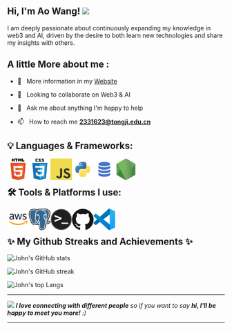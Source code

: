 ## Hi, I'm Ao Wang! <img src="https://media.giphy.com/media/hvRJCLFzcasrR4ia7z/giphy.gif" width="28">

I am deeply passionate about continuously expanding my knowledge in web3 and AI, driven by the desire to both learn new technologies and share my insights with others. 



## A little More about me :

- 🔭 &nbsp; More information in my <a href=https://aowang.tech/>Website</a>

- 👯 &nbsp; Looking to collaborate on Web3 & AI 
- 💬 &nbsp; Ask me about anything I'm happy to help 
- 📫 &nbsp; How to reach me **2331623@tongji.edu.cn**

## 💡 Languages & Frameworks:
<img align="left" height="50" src="https://raw.githubusercontent.com/github/explore/80688e429a7d4ef2fca1e82350fe8e3517d3494d/topics/html/html.png" alt="HTML" title="HTML" />
<img align="left" height="50" src="https://raw.githubusercontent.com/github/explore/80688e429a7d4ef2fca1e82350fe8e3517d3494d/topics/css/css.png" alt="CSS" title="CSS" />
<img align="left" height="50" src="https://raw.githubusercontent.com/github/explore/80688e429a7d4ef2fca1e82350fe8e3517d3494d/topics/javascript/javascript.png" alt="JavaScript" title="JavaScript" />
<img align="left" height="50" src="https://raw.githubusercontent.com/github/explore/80688e429a7d4ef2fca1e82350fe8e3517d3494d/topics/python/python.png" alt="Python" title="Python" />
<img align="left" height="50" src="https://raw.githubusercontent.com/github/explore/80688e429a7d4ef2fca1e82350fe8e3517d3494d/topics/sql/sql.png" alt="SQL" title="SQL" />
<img align="left" height="50" src="https://raw.githubusercontent.com/github/explore/80688e429a7d4ef2fca1e82350fe8e3517d3494d/topics/nodejs/nodejs.png" alt="Node.js" title="Node.js" />

<br/><br/>

## 🛠️ Tools & Platforms I use:
<img align="left" height="50" src="https://raw.githubusercontent.com/github/explore/80688e429a7d4ef2fca1e82350fe8e3517d3494d/topics/aws/aws.png" alt="AWS" title="AWS" />
<img align="left" height="50" src="https://raw.githubusercontent.com/github/explore/80688e429a7d4ef2fca1e82350fe8e3517d3494d/topics/postgresql/postgresql.png" alt="PostgreSQL" title="PostgreSQL" />
<img align="left" height="50" src="https://raw.githubusercontent.com/github/explore/80688e429a7d4ef2fca1e82350fe8e3517d3494d/topics/terminal/terminal.png" alt="Terminal" title="Terminal" />
<img align="left" height="50" src="https://raw.githubusercontent.com/github/explore/78df643247d429f6cc873026c0622819ad797942/topics/github/github.png" alt="GitHub" title="GitHub" />
<img align="left" height="50" src="https://raw.githubusercontent.com/github/explore/80688e429a7d4ef2fca1e82350fe8e3517d3494d/topics/visual-studio-code/visual-studio-code.png" alt="VS Code" title="VS Code" />
<br/><br/>

## ✨ My Github Streaks and Achievements ✨
![John's GitHub stats](https://github-readme-stats.vercel.app/api?username=AoWangg&show_icons=true&theme=normal)

![John's GitHub streak](https://github-readme-streak-stats.herokuapp.com/?user=AoWangg&show_icons=true&theme=normal)

![John's top Langs](https://github-readme-stats.vercel.app/api/top-langs/?username=AoWangg&layout=compact)

---

<img src="https://media.giphy.com/media/LnQjpWaON8nhr21vNW/giphy.gif" width="60"> <em><b>I love connecting with different people</b> so if you want to say <b>hi, I'll be happy to meet you more!</b> :)</em>

---
